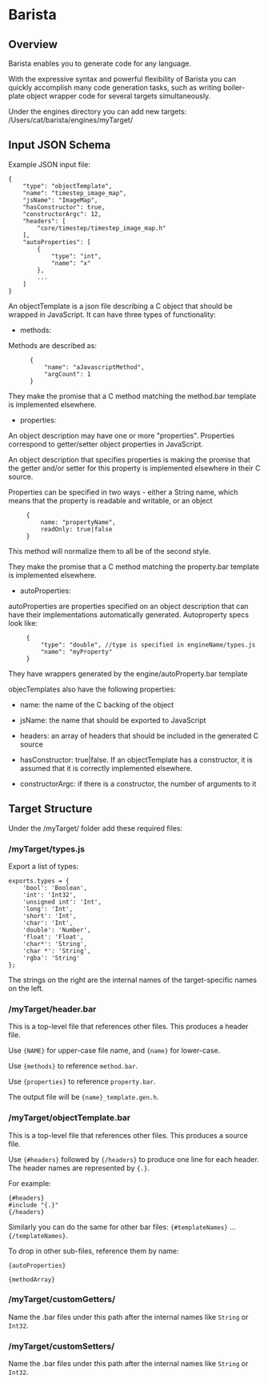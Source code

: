 # Barista

## Overview

Barista enables you to generate code for any language.

With the expressive syntax and powerful flexibility of Barista you can quickly accomplish many code generation tasks, such as writing boiler-plate object wrapper code for several targets simultaneously.

Under the engines directory you can add new targets:
/Users/cat/barista/engines/myTarget/

## Input JSON Schema

Example JSON input file:

~~~
{
	"type": "objectTemplate",
	"name": "timestep_image_map",
	"jsName": "ImageMap",
	"hasConstructor": true,
	"constructorArgc": 12,
	"headers": [
		"core/timestep/timestep_image_map.h"
	],
	"autoProperties": [
		{
			"type": "int",
			"name": "x"
		},
		...
	]
}
~~~

An objectTemplate is a json file describing a C object that
should be wrapped in JavaScript.  It can have three types of
functionality:

+ methods:

Methods are described as:

~~~
      {
          "name": "aJavascriptMethod",
          "argCount": 1
      }
~~~

They make the promise that a C method matching the method.bar
template is implemented elsewhere.

 + properties:

An object description may have one or more "properties".  Properties
correspond to getter/setter object properties in JavaScript.

An object description that specifies properties is making the promise
that the getter and/or setter for this property is implemented elsewhere
in their C source.

Properties can be specified in two ways - either a String name, which
means that the property is readable and writable, or an object

~~~
     {
         name: "propertyName",
         readOnly: true|false
     }
~~~

This method will normalize them to all be of the second style.

They make the promise that a C method matching the property.bar
template is implemented elsewhere.

 + autoProperties:

autoProperties are properties specified on an object
description that can have their implementations automatically
generated.  Autoproperty specs look like:

~~~
     {
         "type": "double", //type is specified in engineName/types.js
         "name": "myProperty"
     }
~~~

They have wrappers generated by the engine/autoProperty.bar template

objecTemplates also have the following properties:

+ name: the name of the C backing of the object

+ jsName: the name that should be exported to JavaScript

+ headers: an array of headers that should be included in the generated C source

+ hasConstructor: true|false.  If an objectTemplate has a constructor, it is assumed that it is correctly implemented elsewhere.

+ constructorArgc: if there is a constructor, the number of arguments to it

## Target Structure

Under the /myTarget/ folder add these required files:

### /myTarget/types.js

Export a list of types:

~~~
exports.types = {
    'bool': 'Boolean',
    'int': 'Int32',
    'unsigned int': 'Int',
    'long': 'Int',
    'short': 'Int',
    'char': 'Int',
    'double': 'Number',
    'float': 'Float',
    'char*': 'String',
    'char *': 'String',
    'rgba': 'String'
};
~~~

The strings on the right are the internal names of the target-specific names on the left.

### /myTarget/header.bar

This is a top-level file that references other files.  This produces a header file.

Use `{NAME}` for upper-case file name, and `{name}` for lower-case.

Use `{methods}` to reference `method.bar`.

Use `{properties}` to reference `property.bar`.

The output file will be `{name}_template.gen.h`.

### /myTarget/objectTemplate.bar

This is a top-level file that references other files.  This produces a source file.

Use `{#headers}` followed by `{/headers}` to produce one line for each header.  The header names are represented by `{.}`.

For example:

~~~
{#headers}
#include "{.}"
{/headers}
~~~

Similarly you can do the same for other bar files: `{#templateNames}` ... `{/templateNames}`.

To drop in other sub-files, reference them by name:

~~~
{autoProperties}

{methodArray}
~~~

### /myTarget/customGetters/

Name the .bar files under this path after the internal names like `String` or `Int32`.

### /myTarget/customSetters/

Name the .bar files under this path after the internal names like `String` or `Int32`.

